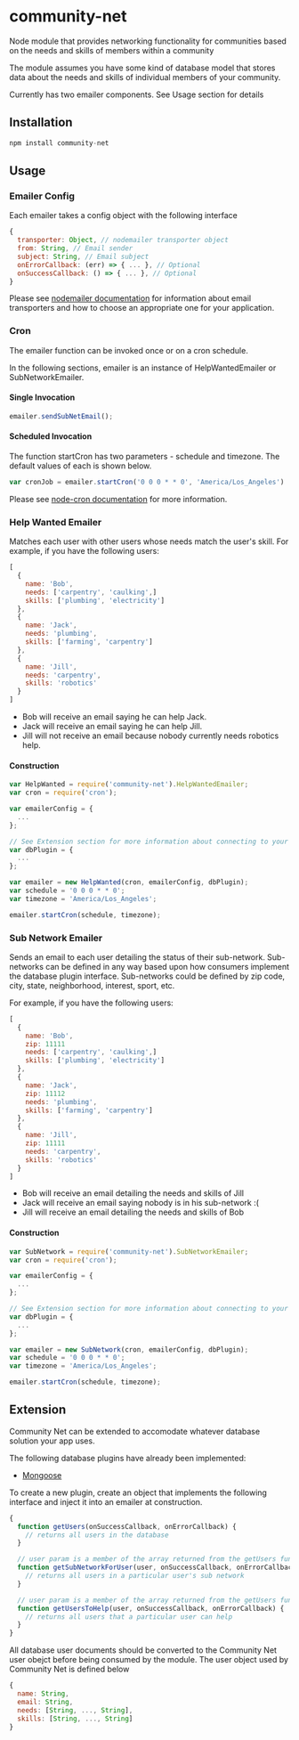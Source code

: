 # community-net
Node module that provides networking functionality for communities based on the needs and skills of members within a community

The module assumes you have some kind of database model that stores data about the needs and skills of individual members of your community.

Currently has two emailer components.  See Usage section for details

## Installation
```js
npm install community-net
```

## Usage
### Emailer Config
Each emailer takes a config object with the following interface
```js
{
  transporter: Object, // nodemailer transporter object
  from: String, // Email sender
  subject: String, // Email subject
  onErrorCallback: (err) => { ... }, // Optional
  onSuccessCallback: () => { ... }, // Optional
}
```

Please see [nodemailer documentation](https://nodemailer.com/smtp/) for information about email transporters and how to choose an appropriate one for your application.

### Cron
The emailer function can be invoked once or on a cron schedule.

In the following sections, emailer is an instance of HelpWantedEmailer or SubNetworkEmailer.  
#### Single Invocation
```js
emailer.sendSubNetEmail();
```

#### Scheduled Invocation
The function startCron has two parameters - schedule and timezone.  The default values of each is shown below.
```js
var cronJob = emailer.startCron('0 0 0 * * 0', 'America/Los_Angeles')
```

Please see [node-cron documentation](https://github.com/kelektiv/node-cron) for more information.

### Help Wanted Emailer
Matches each user with other users whose needs match the user's skill.  For example, if you have the following users:
```js
[
  {
    name: 'Bob',
    needs: ['carpentry', 'caulking',]
    skills: ['plumbing', 'electricity']
  },
  {
    name: 'Jack',
    needs: 'plumbing',
    skills: ['farming', 'carpentry']
  },
  {
    name: 'Jill',
    needs: 'carpentry',
    skills: 'robotics'
  }
]
```

* Bob will receive an email saying he can help Jack.
* Jack will receive an email saying he can help Jill.
* Jill will not receive an email because nobody currently needs robotics help.

#### Construction
```js
var HelpWanted = require('community-net').HelpWantedEmailer;
var cron = require('cron');

var emailerConfig = {
  ...
};

// See Extension section for more information about connecting to your database
var dbPlugin = {
  ...
};

var emailer = new HelpWanted(cron, emailerConfig, dbPlugin);
var schedule = '0 0 0 * * 0';
var timezone = 'America/Los_Angeles';

emailer.startCron(schedule, timezone);
```

### Sub Network Emailer
Sends an email to each user detailing the status of their sub-network. Sub-networks can be defined in any way based upon how consumers implement the database plugin interface.  Sub-networks could be defined by zip code, city, state, neighborhood, interest, sport, etc.

For example, if you have the following users:
```js
[
  {
    name: 'Bob',
    zip: 11111
    needs: ['carpentry', 'caulking',]
    skills: ['plumbing', 'electricity']
  },
  {
    name: 'Jack',
    zip: 11112
    needs: 'plumbing',
    skills: ['farming', 'carpentry']
  },
  {
    name: 'Jill',
    zip: 11111
    needs: 'carpentry',
    skills: 'robotics'
  }
]
```

* Bob will receive an email detailing the needs and skills of Jill
* Jack will receive an email saying nobody is in his sub-network :(
* Jill will receive an email detailing the needs and skills of Bob

#### Construction
```js
var SubNetwork = require('community-net').SubNetworkEmailer;
var cron = require('cron');

var emailerConfig = {
  ...
};

// See Extension section for more information about connecting to your database
var dbPlugin = {
  ...
};

var emailer = new SubNetwork(cron, emailerConfig, dbPlugin);
var schedule = '0 0 0 * * 0';
var timezone = 'America/Los_Angeles';

emailer.startCron(schedule, timezone);
```

## Extension
Community Net can be extended to accomodate whatever database solution your app uses.

The following database plugins have already been implemented:
* [Mongoose](https://github.com/rdelhommer/community-net-mongoose)

To create a new plugin, create an object that implements the following interface and inject it into an emailer at construction.
```js
{
  function getUsers(onSuccessCallback, onErrorCallback) {
    // returns all users in the database
  }

  // user param is a member of the array returned from the getUsers function on this interface
  function getSubNetworkForUser(user, onSuccessCallback, onErrorCallback) {
    // returns all users in a particular user's sub network
  }

  // user param is a member of the array returned from the getUsers function on this interface
  function getUsersToHelp(user, onSuccessCallback, onErrorCallback) {
    // returns all users that a particular user can help
  }
}
```

All database user documents should be converted to the Community Net user obejct before being consumed by the module. The user object used by Community Net is defined below
```js
{
  name: String,
  email: String,
  needs: [String, ..., String],
  skills: [String, ..., String]
}
```